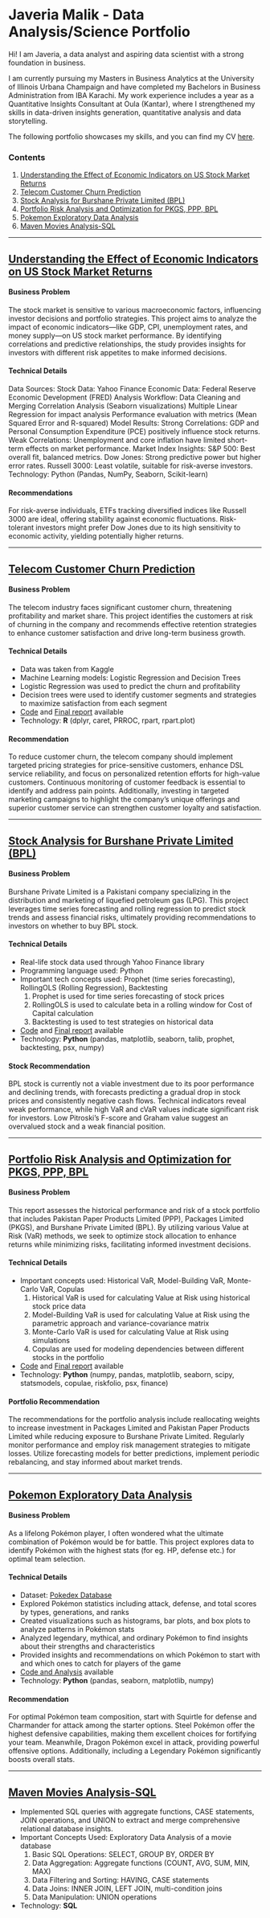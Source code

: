 
# Javeria Malik - Data Analysis/Science Portfolio

Hi! I am Javeria, a data analyst and aspiring data scientist with a strong foundation in business.

I am currently pursuing my Masters in Business Analytics at the University of Illinois Urbana Champaign and have completed my Bachelors in Business Administration from IBA Karachi. My work experience includes a year as a Quantitative Insights Consultant at Oula (Kantar), where I strengthened my skills in data-driven insights generation, quantitative analysis and data storytelling. 

The following portfolio showcases my skills, and you can find my CV [here](https://docs.google.com/document/d/1g8u4zkN-hzx0cRiTgMiYPJlApT6MzPLWEVqcxUlM66Q/edit?usp=sharing).

### Contents

1. [Understanding the Effect of Economic Indicators on US Stock Market Returns](#understanding-economic-indicators)
2. [Telecom Customer Churn Prediction](#telecom-customer-churn-prediction)
3. [Stock Analysis for Burshane Private Limited (BPL)](#stock-analysis-for-burshane-private-limited-bpl)
4. [Portfolio Risk Analysis and Optimization for PKGS, PPP, BPL](#portfolio-risk-analysis-and-optimization-for-pkgs-ppp-bpl)
5. [Pokemon Exploratory Data Analysis](#pokedex-eda-analysis)
6. [Maven Movies Analysis-SQL](#maven-movies-analysis-sql)

---

## [Understanding the Effect of Economic Indicators on US Stock Market Returns](https://github.com/javeriamalik06/Adv-DS-and-Python-for-Finance)<a name="understanding-economic-indicators"></a>

#### Business Problem
The stock market is sensitive to various macroeconomic factors, influencing investor decisions and portfolio strategies. This project aims to analyze the impact of economic indicators—like GDP, CPI, unemployment rates, and money supply—on US stock market performance. By identifying correlations and predictive relationships, the study provides insights for investors with different risk appetites to make informed decisions.

#### Technical Details
Data Sources:
  Stock Data: Yahoo Finance
  Economic Data: Federal Reserve Economic Development (FRED)
Analysis Workflow:
  Data Cleaning and Merging
  Correlation Analysis (Seaborn visualizations)
  Multiple Linear Regression for impact analysis
  Performance evaluation with metrics (Mean Squared Error and R-squared)
Model Results:
  Strong Correlations: GDP and Personal Consumption Expenditure (PCE) positively influence stock returns.
  Weak Correlations: Unemployment and core inflation have limited short-term effects on market performance.
Market Index Insights:
  S&P 500: Best overall fit, balanced metrics.
  Dow Jones: Strong predictive power but higher error rates.
  Russell 3000: Least volatile, suitable for risk-averse investors.
Technology: Python (Pandas, NumPy, Seaborn, Scikit-learn)

#### Recommendations
For risk-averse individuals, ETFs tracking diversified indices like Russell 3000 are ideal, offering stability against economic fluctuations. Risk-tolerant investors might prefer Dow Jones due to its high sensitivity to economic activity, yielding potentially higher returns.

---

## [Telecom Customer Churn Prediction](https://github.com/javeriamalik06/Telecom-Customer-Churn-Prediction) <a name="telecom-customer-churn-prediction"></a>

#### Business Problem
The telecom industry faces significant customer churn, threatening profitability and market share. This project identifies the customers at risk of churning in the company and recommends effective retention strategies to enhance customer satisfaction and drive long-term business growth. 

#### Technical Details
* Data was taken from Kaggle
* Machine Learning models: Logistic Regression and Decision Trees
* Logistic Regression was used to predict the churn and profitability
* Decision trees were used to identify customer segments and strategies to maximize satisfaction from each segment
* [Code](https://github.com/javeriamalik06/Telecom-Customer-Churn-Prediction/blob/main/Telecom%20Customer%20Churn%20Prediction%20Code.R) and [Final report](https://github.com/javeriamalik06/Telecom-Customer-Churn-Prediction/blob/main/Customer%20Churn%20Prediction%20Report.pdf) available
* Technology: **R** (dplyr, caret, PRROC, rpart, rpart.plot)

#### Recommendation
To reduce customer churn, the telecom company should implement targeted pricing strategies for price-sensitive customers, enhance DSL service reliability, and focus on personalized retention efforts for high-value customers. Continuous monitoring of customer feedback is essential to identify and address pain points. Additionally, investing in targeted marketing campaigns to highlight the company’s unique offerings and superior customer service can strengthen customer loyalty and satisfaction.

---

## [Stock Analysis for Burshane Private Limited (BPL)](https://github.com/javeriamalik06/Stock-and-Portfolio-Analysis-and-Prediction/tree/main/Project%201) <a name="stock-analysis-for-burshane-private-limited-bpl"></a>

#### Business Problem
Burshane Private Limited is a Pakistani company specializing in the distribution and marketing of liquefied petroleum gas (LPG). This project leverages time series forecasting and rolling regression to predict stock trends and assess financial risks, ultimately providing recommendations to investors on whether to buy BPL stock.

#### Technical Details
* Real-life stock data used through Yahoo Finance library
* Programming language used: Python
* Important tech concepts used: Prophet (time series forecasting), RollingOLS (Rolling Regression), Backtesting
  1. Prophet is used for time series forecasting of stock prices
  2. RollingOLS is used to calculate beta in a rolling window for Cost of Capital calculation
  3. Backtesting is used to test strategies on historical data
* [Code](https://github.com/javeriamalik06/Stock-and-Portfolio-Analysis-and-Prediction/tree/main/Project%201) and [Final report](https://github.com/javeriamalik06/Stock-and-Portfolio-Analysis-and-Prediction/blob/main/Project%201/Project%201%20-%20Javeria%20Malik%20-%20BPL.pdf) available
* Technology: **Python** (pandas, matplotlib, seaborn, talib, prophet, backtesting, psx, numpy)

#### Stock Recommendation
BPL stock is currently not a viable investment due to its poor performance and declining trends, with forecasts predicting a gradual drop in stock prices and consistently negative cash flows. Technical indicators reveal weak performance, while high VaR and cVaR values indicate significant risk for investors. Low Pitroski’s F-score and Graham value suggest an overvalued stock and a weak financial position.

---

## [Portfolio Risk Analysis and Optimization for PKGS, PPP, BPL](https://github.com/javeriamalik06/Stock-and-Portfolio-Analysis-and-Prediction/tree/main/Project%202) <a name="portfolio-risk-analysis-and-optimization-for-pkgs-ppp-bpl"></a>

#### Business Problem
This report assesses the historical performance and risk of a stock portfolio that includes Pakistan Paper Products Limited (PPP), Packages Limited (PKGS), and Burshane Private Limited (BPL). By utilizing various Value at Risk (VaR) methods, we seek to optimize stock allocation to enhance returns while minimizing risks, facilitating informed investment decisions.

#### Technical Details
* Important concepts used: Historical VaR, Model-Building VaR, Monte-Carlo VaR, Copulas
  1. Historical VaR is used for calculating Value at Risk using historical stock price data
  2. Model-Building VaR is used for calculating Value at Risk using the parametric approach and variance-covariance matrix
  3. Monte-Carlo VaR is used for calculating Value at Risk using simulations
  4. Copulas are used for modeling dependencies between different stocks in the portfolio
* [Code](https://github.com/javeriamalik06/Stock-and-Portfolio-Analysis-and-Prediction/tree/main/Project%202) and [Final report](https://github.com/javeriamalik06/Stock-and-Portfolio-Analysis-and-Prediction/blob/main/Project%202/Project%202%20-%20Portfolio%20Analysis%20-%20Report.pdf) available
* Technology: **Python** (numpy, pandas, matplotlib, seaborn, scipy, statsmodels, copulae, riskfolio, psx, finance)

#### Portfolio Recommendation
The recommendations for the portfolio analysis include reallocating weights to increase investment in Packages Limited and Pakistan Paper Products Limited while reducing exposure to Burshane Private Limited. Regularly monitor performance and employ risk management strategies to mitigate losses. Utilize forecasting models for better predictions, implement periodic rebalancing, and stay informed about market trends.

---

## [Pokemon Exploratory Data Analysis](https://github.com/javeriamalik06/Pokedex-EDA) <a name="pokedex-eda-analysis"></a>

#### Business Problem
As a lifelong Pokémon player, I often wondered what the ultimate combination of Pokémon would be for battle. This project explores data to identify Pokémon with the highest stats (for eg. HP, defense etc.) for optimal team selection.
#### Technical Details
* Dataset: [Pokedex Database](https://www.kaggle.com/datasets/hamzacyberpatcher/data-of-1010-pokemons)
* Explored Pokémon statistics including attack, defense, and total scores by types, generations, and ranks
* Created visualizations such as histograms, bar plots, and box plots to analyze patterns in Pokémon stats
* Analyzed legendary, mythical, and ordinary Pokémon to find insights about their strengths and characteristics
* Provided insights and recommendations on which Pokémon to start with and which ones to catch for players of the game
* [Code and Analysis](https://github.com/javeriamalik06/Pokedex-EDA/blob/main/Pokedex_EDA.ipynb) available
* Technology: **Python** (pandas, seaborn, matplotlib, numpy)
#### Recommendation
For optimal Pokémon team composition, start with Squirtle for defense and Charmander for attack among the starter options. Steel Pokémon offer the highest defensive capabilities, making them excellent choices for fortifying your team. Meanwhile, Dragon Pokémon excel in attack, providing powerful offensive options. Additionally, including a Legendary Pokémon significantly boosts overall stats.

---

## [Maven Movies Analysis-SQL](https://github.com/javeriamalik06/Maven-Movies-Analysis-SQL) <a name="maven-movies-analysis-sql"></a>

* Implemented SQL queries with aggregate functions, CASE statements, JOIN operations, and UNION to extract and merge comprehensive relational database insights.
* Important Concepts Used: Exploratory Data Analysis of a movie database
  1. Basic SQL Operations: SELECT, GROUP BY, ORDER BY
  2. Data Aggregation: Aggregate functions (COUNT, AVG, SUM, MIN, MAX)
  3. Data Filtering and Sorting: HAVING, CASE statements
  4. Data Joins: INNER JOIN, LEFT JOIN, multi-condition joins
  5. Data Manipulation: UNION operations
* Technology: **SQL**
